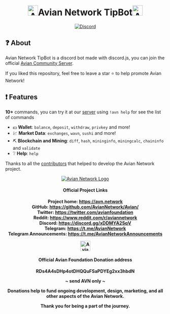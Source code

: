 <h1 align="center"><a href="https://avn.network/"><img alt="Avian Network Logo" src="https://explorer-us.avn.network/images/avian_256x256x32.png" height="32"></a>Avian Network TipBot<a href="https://avn.network/"><img alt="Avian Network Logo" src="https://explorer-us.avn.network/images/avian_256x256x32.png" height="32"></a></h1>
<p align ="center">
    <a href="https://discord.gg/xZd8xwVhVS">
        <img alt="Discord" src="https://img.shields.io/discord/904209882947932160.svg?label=&logo=discord&style=for-the-badge&logoColor=ffffff&color=7389D8&labelColor=6A7EC2"/>
    </a>
</p>

## ❓ About

Avian Network TipBot is a discord bot made with discord.js, you can join the official [Avian Community Server](https://discord.gg/xZd8xwVhVS).

If you liked this repository, feel free to leave a star ⭐ to help promote Avian Network!

## ❗ Features

**10+** commands, you can try it at our [server](https://discord.gg/xZd8xwVhVS) using `!avn help` for see the list of commands

*   :dollar:  **Wallet**: `balance`, `deposit`, `withdraw`, `privkey` and more! 
*   :chart:  **Market Data**: `exchanges`, `wavn`, `sushi` and more!
*   :pick:  **Blockchain and Mining**: `diff`, `hash`, `mininginfo`, `miningcalc`, `chaininfo` and `validate ` 
*   ❔  **Help**: `help`

Thanks to all the [contributors](https://github.com/AvianNetwork/tipbot/graphs/contributors) that helped to develop the Avian Network project.

<div align="center" style="text-align:center;margin: 0 auto"><a target="_blank" rel="noopener" href="https://avn.network/"><img alt="Avian Network Logo" src="https://explorer-us.avn.network/images/avian_256x256x32.png"></a></div>
<div align="center" style="text-align:center;margin: 0 auto">
    <p align="center" style="text-align:center;margin: 0 auto;"><h4>Official Project Links</h4></p>
    <p align="center" style="text-align:center;margin: 0 auto;"><strong>Project home:&nbsp;<a target="_blank" rel="noopener" href="https://avn.network">https://avn.network</strong></a></p>
    <p align="center" style="text-align:center;margin: 0 auto;"><strong>GitHub:&nbsp;<a target="_blank"  rel="noopener" href="https://github.com/AvianNetwork/Avian/">https://github.com/AvianNetwork/Avian/</strong></a></p>
    <p align="center" style="text-align:center;margin: 0 auto;"><strong>Twitter:&nbsp;<a target="_blank" rel="noopener" href="https://twitter.com/avianfoundation">https://twitter.com/avianfoundation</strong></a></p>
    <p align="center" style="text-align:center;margin: 0 auto;"><strong>Reddit:&nbsp;<a target="_blank" rel="noopener" href="https://www.reddit.com/r/aviannetwork">https://www.reddit.com/r/aviannetwork</strong></a></p>
    <p align="center" style="text-align:center;margin: 0 auto;"><strong>Discord:&nbsp;<a target="_blank" rel="noopener" href="https://discord.gg/xDDMYA2SqV">https://discord.gg/xDDMYA2SqV<a></p>
    <p align="center" style="text-align:center;margin: 0 auto;"><strong>Telegram:&nbsp;<a target="_blank" rel="noopener" href="https://t.me/AvianNetwork">https://t.me/AvianNetwork<a></p>
    <p align="center" style="text-align:center;margin: 0 auto;"><strong>Telegram Announcements:&nbsp;<a target="_blank" rel="noopener" href="https://t.me/AvianNetworkAnnouncements">https://t.me/AvianNetworkAnnouncements<a></p>
    <p align="center"><a href="https://avn.network/"><a href="https://avn.network/"><img alt="Avian Network Logo" src="https://explorer-us.avn.network/images/avian_256x256x32.png" height="32"></a></p>
        <p align="center"><h4>Official Avian Foundation Donation address</h4></p>
    <p align="center">RDs4A4sDHp4otDHQQuFSaPDYEg2xx3hbdN</p>
        <p align="center">~ send AVN only ~</p>
    <p align="center">Donations help to fund ongoing development, design, marketing, and all other aspects of the Avian Network.</p>
    <p align="center">Thank you for being a part of the journey.</p>

</div>
